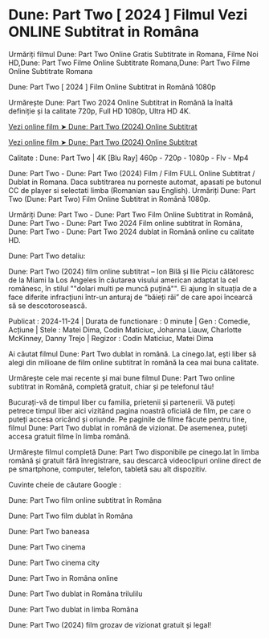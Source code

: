# Dune: Part Two [ 2024 ] Filmul Vezi ONLINE Subtitrat in Româna
Urmăriți filmul Dune: Part Two Online Gratis Subtitrate in Romana, Filme Noi HD,Dune: Part Two Filme Online Subtitrate Romana,Dune: Part Two Filme Online Subtitrate Romana



Dune: Part Two [ 2024 ] Film Online Subtitrat in Română 1080p



Urmărește Dune: Part Two 2024 Online Subtitrat in Română la înaltă definiție și la calitate 720p, Full HD 1080p, Ultra HD 4K.



[Vezi online film ➤ Dune: Part Two (2024) Online Subtitrat](https://moviefrit.pro/ro/movie/693134/dune-part-two)



[Vezi online film ➤ Dune: Part Two (2024) Online Subtitrat](https://moviefrit.pro/ro/movie/693134/dune-part-two)



Calitate : Dune: Part Two | 4K [Blu Ray] 460p - 720p - 1080p - Flv - Mp4



Dune: Part Two - Dune: Part Two (2024) Film / Film FULL Online Subtitrat / Dublat in Romana. Daca subtitrarea nu porneste automat, apasati pe butonul CC de player si selectati limba (Romanian sau English). Urmăriți Dune: Part Two (Dune: Part Two) Film Online Subtitrat in Română 1080p.



Urmăriți Dune: Part Two - Dune: Part Two Film Online Subtitrat in Română, Dune: Part Two - Dune: Part Two 2024 Film online subtitrat în Româna, Dune: Part Two - Dune: Part Two 2024 dublat in Română online cu calitate HD.



Dune: Part Two detaliu:



Dune: Part Two (2024) film online subtitrat – Ion Bilă și Ilie Piciu călătoresc de la Miami la Los Angeles în căutarea visului american adaptat la cel românesc, în stilul ""dolari multi pe muncă puțină"". Ei ajung în situația de a face diferite infracțiuni într-un anturaj de “băieți răi” de care apoi încearcă să se descotorosească.



Publicat : 2024-11-24 | Durata de functionare : 0 minute | Gen : Comedie, Acțiune | Stele : Matei Dima, Codin Maticiuc, Johanna Liauw, Charlotte McKinney, Danny Trejo | Regizor : Codin Maticiuc, Matei Dima



Ai căutat filmul Dune: Part Two dublat in română. La cinego.lat, ești liber să alegi din milioane de film online subtitrat în română la cea mai buna calitate.



Urmărește cele mai recente și mai bune filmul Dune: Part Two online subtitrat in Română, completă gratuit, chiar și pe telefonul tău!



Bucurați-vă de timpul liber cu familia, prietenii și partenerii. Vă puteți petrece timpul liber aici vizitând pagina noastră oficială de film, pe care o puteți accesa oricând și oriunde. Pe paginile de filme făcute pentru tine, filmul Dune: Part Two dublat in română de vizionat. De asemenea, puteți accesa gratuit filme în limba română.



Urmărește filmul completă Dune: Part Two disponibile pe cinego.lat în limba română și gratuit fără înregistrare, sau descarcă videoclipuri online direct de pe smartphone, computer, telefon, tabletă sau alt dispozitiv.



Cuvinte cheie de căutare Google :



Dune: Part Two film online subtitrat în Româna



Dune: Part Two film dublat în Româna



Dune: Part Two baneasa



Dune: Part Two cinema



Dune: Part Two cinema city



Dune: Part Two in Româna online



Dune: Part Two dublat in Româna trilulilu



Dune: Part Two dublat in limba Româna



Dune: Part Two (2024) film grozav de vizionat gratuit și legal!
